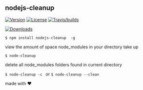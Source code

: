 ## nodejs-cleanup

[![Version](https://img.shields.io/npm/v/nodejs-cleanup.svg?color=tomato)](https://www.npmjs.com/package/nodejs-cleanup)
[![License](https://img.shields.io/npm/l/nodejs-cleanup.svg?color=blue)](https://github.com/taylorosbourne/nodejs-cleanup/blob/master/package.json)
[![Travis/builds](https://img.shields.io/travis/taylorosbourne/nodejs-cleanup)](https://www.npmjs.com/package/nodejs-cleanup)

[![Downloads](https://img.shields.io/npm/dt/nodejs-cleanup)](https://www.npmjs.com/package/nodejs-cleanup)

`$ npm install nodejs-cleanup  -g`

view the amount of space node_modules in your directory take up

`$ node-cleanup`

delete all node_modules folders found in current directory

`$ node-cleanup -c ` or `$ node-cleanup --clean`

made with ❤️
